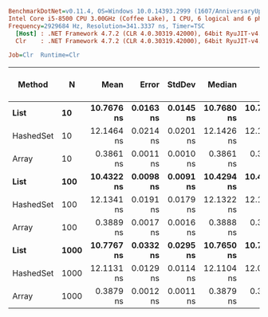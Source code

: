 ``` ini

BenchmarkDotNet=v0.11.4, OS=Windows 10.0.14393.2999 (1607/AnniversaryUpdate/Redstone1)
Intel Core i5-8500 CPU 3.00GHz (Coffee Lake), 1 CPU, 6 logical and 6 physical cores
Frequency=2929684 Hz, Resolution=341.3337 ns, Timer=TSC
  [Host] : .NET Framework 4.7.2 (CLR 4.0.30319.42000), 64bit RyuJIT-v4.7.3416.0
  Clr    : .NET Framework 4.7.2 (CLR 4.0.30319.42000), 64bit RyuJIT-v4.7.3416.0

Job=Clr  Runtime=Clr  

```
|    Method |    N |       Mean |     Error |    StdDev |     Median |        Min |        Max | Rank | Gen 0/1k Op | Gen 1/1k Op | Gen 2/1k Op | Allocated Memory/Op |
|---------- |----- |-----------:|----------:|----------:|-----------:|-----------:|-----------:|-----:|------------:|------------:|------------:|--------------------:|
|      **List** |   **10** | **10.7676 ns** | **0.0163 ns** | **0.0145 ns** | **10.7680 ns** | **10.7377 ns** | **10.8002 ns** |    **3** |           **-** |           **-** |           **-** |                   **-** |
| HashedSet |   10 | 12.1464 ns | 0.0214 ns | 0.0201 ns | 12.1426 ns | 12.1065 ns | 12.1732 ns |    4 |           - |           - |           - |                   - |
|     Array |   10 |  0.3861 ns | 0.0011 ns | 0.0010 ns |  0.3861 ns |  0.3846 ns |  0.3876 ns |    1 |           - |           - |           - |                   - |
|      **List** |  **100** | **10.4322 ns** | **0.0098 ns** | **0.0091 ns** | **10.4294 ns** | **10.4178 ns** | **10.4469 ns** |    **2** |           **-** |           **-** |           **-** |                   **-** |
| HashedSet |  100 | 12.1341 ns | 0.0191 ns | 0.0179 ns | 12.1322 ns | 12.1106 ns | 12.1646 ns |    4 |           - |           - |           - |                   - |
|     Array |  100 |  0.3889 ns | 0.0017 ns | 0.0016 ns |  0.3888 ns |  0.3865 ns |  0.3921 ns |    1 |           - |           - |           - |                   - |
|      **List** | **1000** | **10.7767 ns** | **0.0332 ns** | **0.0295 ns** | **10.7650 ns** | **10.7472 ns** | **10.8378 ns** |    **3** |           **-** |           **-** |           **-** |                   **-** |
| HashedSet | 1000 | 12.1131 ns | 0.0129 ns | 0.0114 ns | 12.1104 ns | 12.0952 ns | 12.1376 ns |    4 |           - |           - |           - |                   - |
|     Array | 1000 |  0.3879 ns | 0.0012 ns | 0.0011 ns |  0.3879 ns |  0.3858 ns |  0.3897 ns |    1 |           - |           - |           - |                   - |
